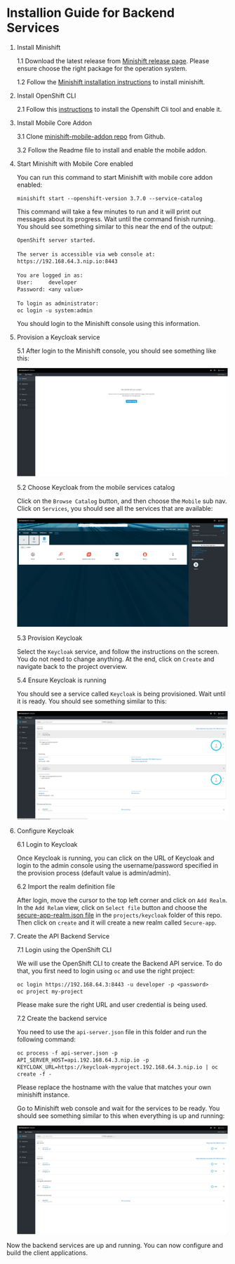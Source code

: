 # Installion Guide for Backend Services

1. Install Minishift

    1.1 Download the latest release from [Minishift release page](https://github.com/minishift/minishift/releases). Please ensure choose the right package for the operation system.

    1.2 Follow the [Minishift installation instructions](https://docs.openshift.org/latest/minishift/getting-started/installing.html) to install minishift.

2. Install OpenShift CLI

    2.1 Follow this [instructions](https://docs.openshift.org/latest/cli_reference/get_started_cli.html#installing-the-cli) to install the Openshift Cli tool and enable it.

3. Install Mobile Core Addon

    3.1 Clone [minishift-mobile-addon repo](https://github.com/aerogear/minishift-mobilecore-addon) from Github.

    3.2 Follow the Readme file to install and enable the mobile addon.

4. Start Minishift with Mobile Core enabled

    You can run this command to start Minishift with mobile core addon enabled:

    ```
    minishift start --openshift-version 3.7.0 --service-catalog
    ```

    This command will take a few minutes to run and it will print out messages about its progress. Wait until the command finish running. You should see something similar to this near the end of the output:

    ```
    OpenShift server started.

    The server is accessible via web console at:
    https://192.168.64.3.nip.io:8443

    You are logged in as:
    User:     developer
    Password: <any value>

    To login as administrator:
    oc login -u system:admin
    ```

    You should login to the Minishift console using this information.

5. Provision a Keycloak service

    5.1 After login to the Minishift console, you should see something like this:

    ![Project View](images/empty-project.png)

    5.2 Choose Keycloak from the mobile services catalog

    Click on the `Browse Catalog` button, and then choose the `Mobile` sub nav. Click on `Services`, you should see all the services that are available:

    ![Mobile Services](images/mobile-services.png)

    5.3 Provision Keycloak

    Select the `Keycloak` service, and follow the instructions on the screen. You do not need to change anything. At the end, click on `Create` and navigate back to the project overview.

    5.4 Ensure Keycloak is running

    You should see a service called `Keycloak` is being provisioned. Wait until it is ready. You should see something similar to this:

    ![Keycloak Service](images/keycloak-services.png)

6. Configure Keycloak

    6.1 Login to Keycloak

    Once Keycloak is running, you can click on the URL of Keycloak and login to the admin console using the username/password specified in the provision process (default value is admin/admin).

    6.2 Import the realm definition file

    After login, move the cursor to the top left corner and click on `Add Realm`. In the `Add Relam` view, click on `Select file` button and choose the [secure-app-realm.json file](../keycloak/secure-app-realm.json) in the `projects/keycloak` folder of this repo. Then click on `create` and it will create a new realm called `Secure-app`.

7. Create the API Backend Service

   7.1 Login using the OpenShift CLI

   We will use the OpenShift CLI to create the Backend API service. To do that, you first need to login using `oc` and use the right project:

   ```
   oc login https://192.168.64.3:8443 -u developer -p <password>
   oc project my-project
   ```

   Please make sure the right URL and user credential is being used.

   7.2 Create the backend service

   You need to use the `api-server.json` file in this folder and run the following command:

   ```
   oc process -f api-server.json -p API_SERVER_HOST=api.192.168.64.3.nip.io -p KEYCLOAK_URL=https://keycloak-myproject.192.168.64.3.nip.io | oc create -f -
   ```

   Please replace the hostname with the value that matches your own minishift instance.

   Go to Minishift web console and wait for the services to be ready. You should see something similar to this when everything is up and running:

   ![API Server](images/api-services.png)


Now the backend services are up and running. You can now configure and build the client applications.















